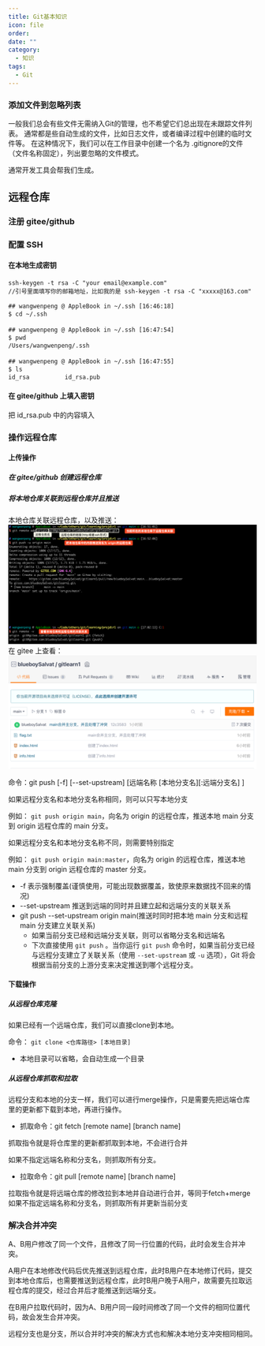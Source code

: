 ```yaml
---
title: Git基本知识
icon: file
order: 
date: ""
category:
  - 知识
tags:
  - Git
---
```

### 添加文件到忽略列表
一般我们总会有些文件无需纳入Git的管理，也不希望它们总出现在未跟踪文件列表。 通常都是些自动生成的文件，比如日志文件，或者编译过程中创建的临时文件等。 在这种情况下，我们可以在工作目录中创建一个名为 .gitignore的文件（文件名称固定），列出要忽略的文件模式。

通常开发工具会帮我们生成。


## 远程仓库

### 注册 gitee/github
### 配置 SSH
#### 在本地生成密钥
```shell
ssh-keygen -t rsa -C "your email@example.com" 
//引号里面填写你的邮箱地址，比如我的是 ssh-keygen -t rsa -C "xxxxx@163.com" 
```
```shell
## wangwenpeng @ AppleBook in ~/.ssh [16:46:18]
$ cd ~/.ssh

## wangwenpeng @ AppleBook in ~/.ssh [16:47:54]
$ pwd
/Users/wangwenpeng/.ssh

## wangwenpeng @ AppleBook in ~/.ssh [16:47:55]
$ ls
id_rsa          id_rsa.pub
```

#### 在 gitee/github 上填入密钥
把 id_rsa.pub 中的内容填入

### 操作远程仓库
#### 上传操作
##### 在 gitee/github 创建远程仓库
##### 将本地仓库关联到远程仓库并且推送

本地仓库关联远程仓库，以及推送：
![](../../../appends/img/gitlearning9.png)
在 gitee 上查看：
![](../../../appends/img/gitlearning10.png)

命令：git push [-f] [--set-upstream] [远端名称 [本地分支名][:远端分支名] ]

如果远程分支名和本地分支名称相同，则可以只写本地分支

例如： `git push origin main`，向名为 origin 的远程仓库，推送本地 main 分支到 origin 远程仓库的 main 分支。

如果远程分支名和本地分支名称不同，则需要特别指定

例如： `git push origin main:master`，向名为 origin 的远程仓库，推送本地 main 分支到 origin 远程仓库的 master 分支。

- -f 表示强制覆盖(谨慎使用，可能出现数据覆盖，致使原来数据找不回来的情况)
- --set-upstream 推送到远端的同时并且建立起和远端分支的关联关系
- git push --set-upstream origin main(推送时同时把本地 main 分支和远程 main 分支建立关联关系)
	- 如果当前分支已经和远端分支关联，则可以省略分支名和远端名
	- 下次直接使用 `git push` 。当你运行 `git push` 命令时，如果当前分支已经与远程分支建立了关联关系（使用 `--set-upstream` 或 `-u` 选项），Git 将会根据当前分支的上游分支来决定推送到哪个远程分支。

#### 下载操作
##### 从远程仓库克隆
如果已经有一个远端仓库，我们可以直接clone到本地。

命令： `git clone <仓库路径> [本地目录]`

- 本地目录可以省略，会自动生成一个目录

##### 从远程仓库抓取和拉取
远程分支和本地的分支一样，我们可以进行merge操作，只是需要先把远端仓库里的更新都下载到本地，再进行操作。

- 抓取命令：git fetch \[remote name\] \[branch name\]

抓取指令就是将仓库里的更新都抓取到本地，不会进行合并

如果不指定远端名称和分支名，则抓取所有分支。

- 拉取命令：git pull \[remote name\] \[branch name\]

拉取指令就是将远端仓库的修改拉到本地并自动进行合并，等同于fetch+merge
如果不指定远端名称和分支名，则抓取所有并更新当前分支


### 解决合并冲突
A、B用户修改了同一个文件，且修改了同一行位置的代码，此时会发生合并冲突。

A用户在本地修改代码后优先推送到远程仓库，此时B用户在本地修订代码，提交到本地仓库后，也需要推送到远程仓库，此时B用户晚于A用户，故需要先拉取远程仓库的提交，经过合并后才能推送到远端分支。

在B用户拉取代码时，因为A、B用户同一段时间修改了同一个文件的相同位置代码，故会发生合并冲突。

远程分支也是分支，所以合并时冲突的解决方式也和解决本地分支冲突相同相同。




